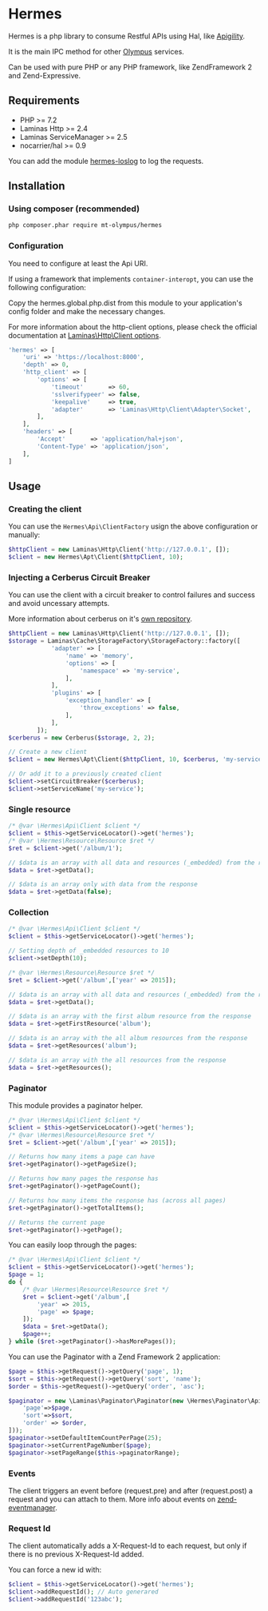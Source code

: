 # Hermes

Hermes is a php library to consume Restful APIs using Hal, like [Apigility](http://apigility.org).

It is the main IPC method for other [Olympus](https://github.com/mt-olympus/Olympus) services. 

Can be used with pure PHP or any PHP framework, like ZendFramework 2 and Zend-Expressive. 

## Requirements

* PHP >= 7.2
* Laminas Http >= 2.4
* Laminas  ServiceManager >= 2.5
* nocarrier/hal >= 0.9

You can add the module [hermes-loslog](https://github.com/mt-olympus/hermes-loslog) to log the requests.

## Installation
### Using composer (recommended)

```bash
php composer.phar require mt-olympus/hermes
```

### Configuration
You need to configure at least the Api URI.

If using a framework that implements `container-interopt`, you can use the following configuration:

Copy the hermes.global.php.dist from this module to your application's config folder and make the necessary changes.

For more information about the http-client options, please check the official documentation at
[Laminas\Http\Client options](http://framework.zend.com/manual/current/en/modules/zend.http.client.html#configuration).  

```php
'hermes' => [
    'uri' => 'https://localhost:8000',
    'depth' => 0,
    'http_client' => [
        'options' => [
            'timeout'       => 60,
            'sslverifypeer' => false,
            'keepalive'     => true,
            'adapter'       => 'Laminas\Http\Client\Adapter\Socket',
        ],
    ],
    'headers' => [
        'Accept'       => 'application/hal+json',
        'Content-Type' => 'application/json',
    ],
]
```

## Usage

### Creating the client
You can use the `Hermes\Api\ClientFactory` usign the above configuration or manually:
```php
$httpClient = new Laminas\Http\Client('http://127.0.0.1', []);
$client = new Hermes\Apt\Client($httpClient, 10);
```

### Injecting a Cerberus Circuit Breaker
You can use the client with a circuit breaker to control failures and success and avoid uncessary attempts. 

More information about cerberus on it's [own repository](https://github.com/mt-olympus/cerberus).

```php
$httpClient = new Laminas\Http\Client('http://127.0.0.1', []);
$storage = Laminas\Cache\StorageFactory\StorageFactory::factory([
            'adapter' => [
                'name' => 'memory',
                'options' => [
                    'namespace' => 'my-service',
                ],
            ],
            'plugins' => [
                'exception_handler' => [
                    'throw_exceptions' => false,
                ],
            ],
        ]);
$cerberus = new Cerberus($storage, 2, 2);

// Create a new client
$client = new Hermes\Apt\Client($httpClient, 10, $cerberus, 'my-service');

// Or add it to a previously created client 
$client->setCircuitBreaker($cerberus);
$client->setServiceName('my-service');
```

### Single resource
```php
/* @var \Hermes\Api\Client $client */
$client = $this->getServiceLocator()->get('hermes');
/* @var \Hermes\Resource\Resource $ret */
$ret = $client->get('/album/1');

// $data is an array with all data and resources (_embedded) from the response
$data = $ret->getData();

// $data is an array only with data from the response
$data = $ret->getData(false);
```

### Collection
```php
/* @var \Hermes\Api\Client $client */
$client = $this->getServiceLocator()->get('hermes');

// Setting depth of _embedded resources to 10
$client->setDepth(10);

/* @var \Hermes\Resource\Resource $ret */
$ret = $client->get('/album',['year' => 2015]);

// $data is an array with all data and resources (_embedded) from the response
$data = $ret->getData();

// $data is an array with the first album resource from the response
$data = $ret->getFirstResource('album');

// $data is an array with the all album resources from the response
$data = $ret->getResources('album');

// $data is an array with the all resources from the response
$data = $ret->getResources();
```

### Paginator

This module provides a paginator helper.

```php
/* @var \Hermes\Api\Client $client */
$client = $this->getServiceLocator()->get('hermes');
/* @var \Hermes\Resource\Resource $ret */
$ret = $client->get('/album',['year' => 2015]);

// Returns how many items a page can have
$ret->getPaginator()->getPageSize();

// Returns how many pages the response has
$ret->getPaginator()->getPageCount();

// Returns how many items the response has (across all pages)
$ret->getPaginator()->getTotalItems();

// Returns the current page
$ret->getPaginator()->getPage();
```

You can easily loop through the pages:
```php
/* @var \Hermes\Api\Client $client */
$client = $this->getServiceLocator()->get('hermes');
$page = 1;
do {
    /* @var \Hermes\Resource\Resource $ret */
    $ret = $client->get('/album',[
        'year' => 2015,
        'page' => $page;
    ]);
    $data = $ret->getData();
    $page++;
} while ($ret->getPaginator()->hasMorePages());
```

You can use the Paginator with a Zend Framework 2 application:
```php
$page = $this->getRequest()->getQuery('page', 1);
$sort = $this->getRequest()->getQuery('sort', 'name');
$order = $this->getRequest()->getQuery('order', 'asc');

$paginator = new \Laminas\Paginator\Paginator(new \Hermes\Paginator\ApiPaginator($client, $url, 'album', [
    'page'=>$page,
    'sort'=>$sort,
    'order' => $order,
]));
$paginator->setDefaultItemCountPerPage(25);
$paginator->setCurrentPageNumber($page);
$paginator->setPageRange($this->paginatorRange);
```

### Events

The client triggers an event before (request.pre) and after (request.post) a request and you can attach to them.
More info about events on [zend-eventmanager](https://github.com/laminas/laminas-eventmanager).

### Request Id

The client automatically adds a X-Request-Id to each request, but only if there is no previous X-Request-Id added.

You can force a new id with:
```php
$client = $this->getServiceLocator()->get('hermes');
$client->addRequestId(); // Auto generared
$client->addRequestId('123abc');
```

